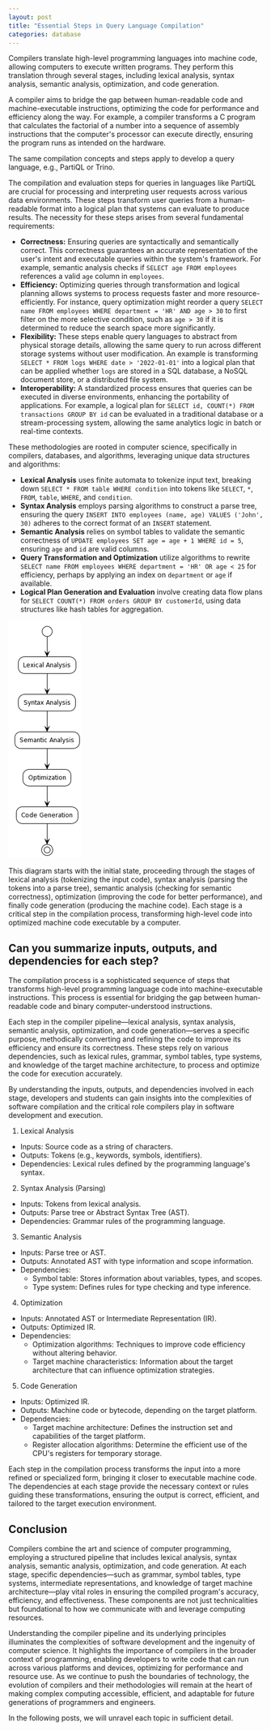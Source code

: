 ```yaml
---
layout: post
title: "Essential Steps in Query Language Compilation"
categories: database
---
```


Compilers translate high-level programming languages into machine code, allowing computers to execute written programs. They perform this translation through several stages, including lexical analysis, syntax analysis, semantic analysis, optimization, and code generation.

A compiler aims to bridge the gap between human-readable code and machine-executable instructions, optimizing the code for performance and efficiency along the way. For example, a compiler transforms a C program that calculates the factorial of a number into a sequence of assembly instructions that the computer's processor can execute directly, ensuring the program runs as intended on the hardware.

The same compilation concepts and steps apply to develop a query language, e.g., PartiQL or Trino.

The compilation and evaluation steps for queries in languages like PartiQL are crucial for processing and interpreting user requests across various data environments. These steps transform user queries from a human-readable format into a logical plan that systems can evaluate to produce results. The necessity for these steps arises from several fundamental requirements:

- **Correctness:** Ensuring queries are syntactically and semantically correct. This correctness guarantees an accurate representation of the user's intent and executable queries within the system's framework. For example, semantic analysis checks if `SELECT age FROM employees` references a valid `age` column in `employees`.
- **Efficiency:** Optimizing queries through transformation and logical planning allows systems to process requests faster and more resource-efficiently. For instance, query optimization might reorder a query `SELECT name FROM employees WHERE department = 'HR' AND age > 30` to first filter on the more selective condition, such as `age > 30` if it is determined to reduce the search space more significantly.
- **Flexibility:** These steps enable query languages to abstract from physical storage details, allowing the same query to run across different storage systems without user modification. An example is transforming `SELECT * FROM logs WHERE date > '2022-01-01'` into a logical plan that can be applied whether `logs` are stored in a SQL database, a NoSQL document store, or a distributed file system.
- **Interoperability:** A standardized process ensures that queries can be executed in diverse environments, enhancing the portability of applications. For example, a logical plan for `SELECT id, COUNT(*) FROM transactions GROUP BY id` can be evaluated in a traditional database or a stream-processing system, allowing the same analytics logic in batch or real-time contexts.

These methodologies are rooted in computer science, specifically in compilers, databases, and algorithms, leveraging unique data structures and algorithms:

- **Lexical Analysis** uses finite automata to tokenize input text, breaking down `SELECT * FROM table WHERE condition` into tokens like `SELECT`, `*`, `FROM`, `table`, `WHERE`, and `condition`.
- **Syntax Analysis** employs parsing algorithms to construct a parse tree, ensuring the query `INSERT INTO employees (name, age) VALUES ('John', 30)` adheres to the correct format of an `INSERT` statement.
- **Semantic Analysis** relies on symbol tables to validate the semantic correctness of `UPDATE employees SET age = age + 1 WHERE id = 5`, ensuring `age` and `id` are valid columns.
- **Query Transformation and Optimization** utilize algorithms to rewrite `SELECT name FROM employees WHERE department = 'HR' OR age < 25` for efficiency, perhaps by applying an index on `department` or `age` if available.
- **Logical Plan Generation and Evaluation** involve creating data flow plans for `SELECT COUNT(*) FROM orders GROUP BY customerId`, using data structures like hash tables for aggregation.

![Compiler steps](/assets/images/compiler-steps.png)

This diagram starts with the initial state, proceeding through the stages of lexical analysis (tokenizing the input code), syntax analysis (parsing the tokens into a parse tree), semantic analysis (checking for semantic correctness), optimization (improving the code for better performance), and finally code generation (producing the machine code). Each stage is a critical step in the compilation process, transforming high-level code into optimized machine code executable by a computer.

## Can you summarize inputs, outputs, and dependencies for each step?

The compilation process is a sophisticated sequence of steps that transforms high-level programming language code into machine-executable instructions. This process is essential for bridging the gap between human-readable code and binary computer-understood instructions.

Each step in the compiler pipeline—lexical analysis, syntax analysis, semantic analysis, optimization, and code generation—serves a specific purpose, methodically converting and refining the code to improve its efficiency and ensure its correctness. These steps rely on various dependencies, such as lexical rules, grammar, symbol tables, type systems, and knowledge of the target machine architecture, to process and optimize the code for execution accurately.

By understanding the inputs, outputs, and dependencies involved in each stage, developers and students can gain insights into the complexities of software compilation and the critical role compilers play in software development and execution.

1. Lexical Analysis

- Inputs: Source code as a string of characters.
- Outputs: Tokens (e.g., keywords, symbols, identifiers).
- Dependencies: Lexical rules defined by the programming language's syntax.

2. Syntax Analysis (Parsing)

- Inputs: Tokens from lexical analysis.
- Outputs: Parse tree or Abstract Syntax Tree (AST).
- Dependencies: Grammar rules of the programming language.

3. Semantic Analysis

- Inputs: Parse tree or AST.
- Outputs: Annotated AST with type information and scope information.
- Dependencies:
  - Symbol table: Stores information about variables, types, and scopes.
  - Type system: Defines rules for type checking and type inference.

4. Optimization

- Inputs: Annotated AST or Intermediate Representation (IR).
- Outputs: Optimized IR.
- Dependencies:
  - Optimization algorithms: Techniques to improve code efficiency without altering behavior.
  - Target machine characteristics: Information about the target architecture that can influence optimization strategies.

5. Code Generation

- Inputs: Optimized IR.
- Outputs: Machine code or bytecode, depending on the target platform.
- Dependencies:
  - Target machine architecture: Defines the instruction set and capabilities of the target platform.
  - Register allocation algorithms: Determine the efficient use of the CPU's registers for temporary storage.

Each step in the compilation process transforms the input into a more refined or specialized form, bringing it closer to executable machine code. The dependencies at each stage provide the necessary context or rules guiding these transformations, ensuring the output is correct, efficient, and tailored to the target execution environment.

## Conclusion

Compilers combine the art and science of computer programming, employing a structured pipeline that includes lexical analysis, syntax analysis, semantic analysis, optimization, and code generation. At each stage, specific dependencies—such as grammar, symbol tables, type systems, intermediate representations, and knowledge of target machine architecture—play vital roles in ensuring the compiled program's accuracy, efficiency, and effectiveness. These components are not just technicalities but foundational to how we communicate with and leverage computing resources.

Understanding the compiler pipeline and its underlying principles illuminates the complexities of software development and the ingenuity of computer science. It highlights the importance of compilers in the broader context of programming, enabling developers to write code that can run across various platforms and devices, optimizing for performance and resource use. As we continue to push the boundaries of technology, the evolution of compilers and their methodologies will remain at the heart of making complex computing accessible, efficient, and adaptable for future generations of programmers and engineers.

In the following posts, we will unravel each topic in sufficient detail.
